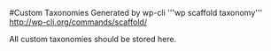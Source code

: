 #Custom Taxonomies
Generated by wp-cli '''wp scaffold taxonomy'''
http://wp-cli.org/commands/scaffold/

All custom taxonomies should be stored here.
